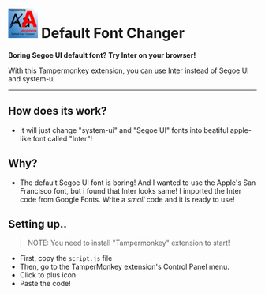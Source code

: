# <img src="https://raw.githubusercontent.com/arduinoturkbatu/defaultfontchanger/main/fontchangerlogo.png" width="60" height="60" /> Default Font Changer
**Boring Segoe UI default font? Try Inter on your browser!**

With this Tampermonkey extension, you can use Inter instead of Segoe UI and system-ui

---
## How does its work?
- It will just change "system-ui" and "Segoe UI" fonts into beatiful apple-like font called "Inter"!

## Why?
- The default Segoe UI font is boring! And I wanted to use the Apple's San Francisco font, but i found that Inter looks same! I imported the Inter code from Google Fonts. Write a _small_ code and it is ready to use!

## Setting up..
> NOTE: You need to install "Tampermonkey" extension to start!
- First, copy the `script.js` file
- Then, go to the TamperMonkey extension's Control Panel menu.
- Click to plus icon
- Paste the code!

